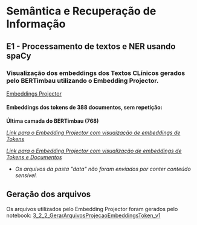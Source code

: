 # Semântica e Recuperação de Informação

## E1 - Processamento de textos e NER usando spaCy

### Visualização dos embeddings dos Textos CLínicos gerados pelo BERTimbau utilizando o Embedding Projector.

[Embeddings Projector](https://projector.tensorflow.org/)

#### Embeddings dos tokens de 388 documentos, sem repetição:

**Última camada do BERTimbau (768)**

[*Link para o Embedding Projector com visuaização de embeddings de Tokens*](https://projector.tensorflow.org/?config=https://raw.githubusercontent.com/nathancezar/sri/main/projector/config.json)

[*Link para o Embedding Projector com visualização de embeddings de Tokens e Documentos*](https://projector.tensorflow.org/?config=https://raw.githubusercontent.com/nathancezar/sri/main/projector/config_token_docs.json)

* *Os arquivos da pasta "data" não foram enviados por conter conteúdo sensível.*

## Geração dos arquivos

Os arquivos utilizados pelo Embedding Projector foram gerados pelo notebook: [3_2_2_GerarArquivosProjecaoEmbeddingsToken_v1](https://github.com/nathancezar/sri/blob/main/3_2_2_GerarArquivosProjecaoEmbeddingsToken_v1.ipynb)
